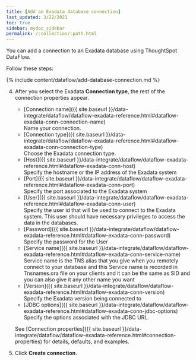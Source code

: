 ```yaml
---
title: [Add an Exadata database connection]
last_updated: 3/22/2021
toc: true
sidebar: mydoc_sidebar
permalink: /:collection/:path.html
---
```

You can add a connection to an Exadata database using ThoughtSpot DataFlow.

Follow these steps:

{% include content/dataflow/add-database-connection.md %}

4. After you select the Exadata **Connection type**, the rest of the connection properties appear.

   * [Connection name]({{ site.baseurl }}/data-integrate/dataflow/dataflow-exadata-reference.html#dataflow-exadata-conn-connection-name)<br/>Name your connection.
   * [Connection type]({{ site.baseurl }}/data-integrate/dataflow/dataflow-exadata-reference.html#dataflow-exadata-conn-connection-type)<br/>Choose the Exadata connection type.
   * [Host]({{ site.baseurl }}/data-integrate/dataflow/dataflow-exadata-reference.html#dataflow-exadata-conn-host)<br/>Specify the hostname or the IP address of the Exadata system
   * [Port]({{ site.baseurl }}/data-integrate/dataflow/dataflow-exadata-reference.html#dataflow-exadata-conn-port)<br/>Specify the port associated to the Exadata system
   * [User]({{ site.baseurl }}/data-integrate/dataflow/dataflow-exadata-reference.html#dataflow-exadata-conn-user)<br/>Specify the user id that will be used to connect to the Exadata system. This user should have necessary privileges to access the data in the databases.
   * [Password]({{ site.baseurl }}/data-integrate/dataflow/dataflow-exadata-reference.html#dataflow-exadata-conn-password)<br/>Specify the password for the User
   * [Service name]({{ site.baseurl }}/data-integrate/dataflow/dataflow-exadata-reference.html#dataflow-exadata-conn-service-name)<br/>Service name is the TNS alias that you give when you remotely connect to your database and this Service name is recorded in Tnsnames.ora file on your clients and it can be the same as SID and you can also give it any other name you want
   * [Version]({{ site.baseurl }}/data-integrate/dataflow/dataflow-exadata-reference.html#dataflow-exadata-conn-version)<br/>Specify the Exadata version being connected to
   * [JDBC options]({{ site.baseurl }}/data-integrate/dataflow/dataflow-exadata-reference.html#dataflow-exadata-conn-jdbc-options)<br/>Specify the options associated with the JDBC URL.
   
   See [Connection properties]({{ site.baseurl }}/data-integrate/dataflow/dataflow-exadata-reference.html#connection-properties) for details, defaults, and examples.

5. Click **Create connection**.   
